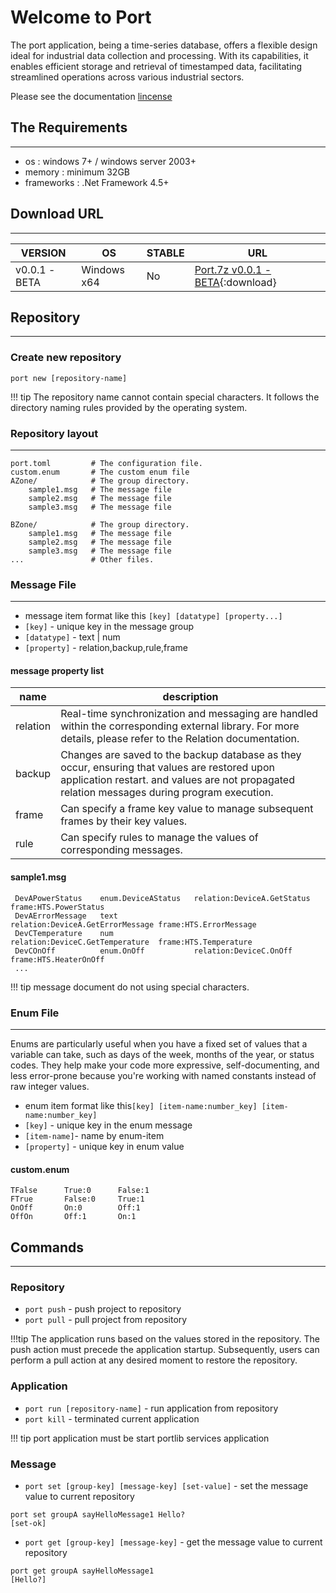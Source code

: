 # Welcome to Port

The port application, being a time-series database, offers a flexible design ideal for industrial data collection and processing. With its capabilities, it enables efficient storage and retrieval of timestamped data, facilitating streamlined operations across various industrial sectors. 

Please see the documentation [lincense](license.md)

## The Requirements 
---
* os         : windows 7+ / windows server 2003+
* memory     : minimum 32GB
* frameworks : .Net Framework 4.5+  


## Download URL
---

VERSION | OS |STABLE | URL 
------|--------|--------|--------
v0.0.1 -BETA | Windows x64 | No | [Port.7z  v0.0.1 - BETA](https://github.com/portget/port/archive/refs/tags/v0.0.1-beta.zip){:download}







## Repository
___

### Create new repository 
```
port new [repository-name]
```

!!! tip
    The repository name cannot contain special characters. 
    It follows the directory naming rules provided by the operating system.

### Repository layout
___
    port.toml         # The configuration file.
    custom.enum       # The custom enum file 
    AZone/            # The group directory. 
        sample1.msg   # The message file
        sample2.msg   # The message file
        sample3.msg   # The message file

    BZone/            # The group directory. 
        sample1.msg   # The message file
        sample2.msg   # The message file
        sample3.msg   # The message file
    ...               # Other files.



### Message File
___
* message item format like this `[key] [datatype] [property...]`
* `[key]`      - unique key in the message group
* `[datatype]` - text | num 
* `[property]` - relation,backup,rule,frame

#### message property list 
 
 name|description
 ------|--------
 relation| Real-time synchronization and messaging are handled within the corresponding external library. For more details, please refer to the Relation documentation.
 backup  | Changes are saved to the backup database as they occur, ensuring that values are restored upon application restart. and values are not propagated relation messages during program execution.
 frame   | Can specify a frame key value to manage subsequent frames by their key values.
 rule    | Can specify rules to manage the values of corresponding messages. 


#### sample1.msg
``` 
 DevAPowerStatus    enum.DeviceAStatus   relation:DeviceA.GetStatus       frame:HTS.PowerStatus 
 DevAErrorMessage   text                 relation:DeviceA.GetErrorMessage frame:HTS.ErrorMessage
 DevCTemperature    num                  relation:DeviceC.GetTemperature  frame:HTS.Temperature
 DevCOnOff          enum.OnOff           relation:DeviceC.OnOff           frame:HTS.HeaterOnOff
 ...
```

!!! tip
    message document do not using special characters. 


### Enum File
___

Enums are particularly useful when you have a fixed set of values that a variable can take, such as days of the week, months of the year, or status codes. They help make your code more expressive, self-documenting, and less error-prone because you're working with named constants instead of raw integer values. 

* enum item format like this`[key] [item-name:number_key] [item-name:number_key]` 
* `[key]`      - unique key in the enum message
* `[item-name]`- name by enum-item
* `[property]` - unique key in enum value




#### custom.enum
```
TFalse      True:0      False:1
FTrue       False:0     True:1
OnOff       On:0        Off:1
OffOn       Off:1       On:1
```



## Commands
___
### Repository
* `port push` - push project to repository
* `port pull` - pull project from repository

!!!tip
    The application runs based on the values stored in the repository. The push action must precede the application startup. 
    Subsequently, users can perform a pull action at any desired moment to restore the repository.



### Application 
* `port run [repository-name]` - run application from repository
* `port kill` - terminated current application


!!! tip
    port application must be start portlib services application


### Message
* `port set [group-key] [message-key] [set-value]` - set the message value to current repository
```
port set groupA sayHelloMessage1 Hello?
[set-ok]
```
* `port get [group-key] [message-key]` - get the message value to current repository
```
port get groupA sayHelloMessage1
[Hello?]
```
 
 